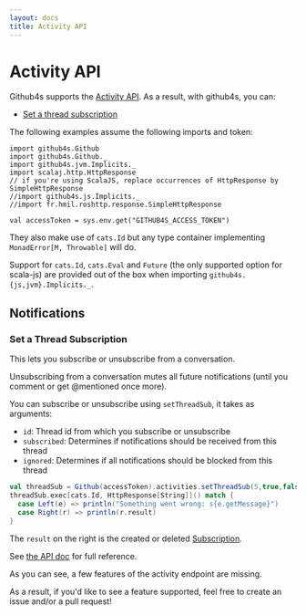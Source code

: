 ```yaml
---
layout: docs
title: Activity API
---
```


# Activity API

Github4s supports the [Activity API](https://developer.github.com/v3/activity/). As a result,
with github4s, you can:

- [Set a thread subscription](#set-a-thread-subscription)

The following examples assume the following imports and token:

```tut:silent
import github4s.Github
import github4s.Github._
import github4s.jvm.Implicits._
import scalaj.http.HttpResponse
// if you're using ScalaJS, replace occurrences of HttpResponse by SimpleHttpResponse
//import github4s.js.Implicits._
//import fr.hmil.roshttp.response.SimpleHttpResponse

val accessToken = sys.env.get("GITHUB4S_ACCESS_TOKEN")
```

They also make use of `cats.Id` but any type container implementing `MonadError[M, Throwable]` will
do.

Support for `cats.Id`, `cats.Eval` and `Future` (the only supported option for scala-js) are
provided out of the box when importing `github4s.{js,jvm}.Implicits._`.

## Notifications

### Set a Thread Subscription

This lets you subscribe or unsubscribe from a conversation.

Unsubscribing from a conversation mutes all future notifications (until you comment or get @mentioned once more).

You can subscribe or unsubscribe using `setThreadSub`, it takes as arguments:

 - `id`: Thread id from which you subscribe or unsubscribe
 - `subscribed`: Determines if notifications should be received from this thread
 - `ignored`: Determines if all notifications should be blocked from this thread

```scala
val threadSub = Github(accessToken).activities.setThreadSub(5,true,false)
threadSub.exec[cats.Id, HttpResponse[String]]() match {
  case Left(e) => println("Something went wrong: s{e.getMessage}")
  case Right(r) => println(r.result)
}
```

The `result` on the right is the created or deleted [Subscription][activity-scala].

See [the API doc](https://developer.github.com/v3/activity/notifications/#set-a-thread-subscription) for full reference.

As you can see, a few features of the activity endpoint are missing.

As a result, if you'd like to see a feature supported, feel free to create an issue and/or a pull request!

[activity-scala]: https://github.com/47deg/github4s/blob/master/github4s/shared/src/main/scala/github4s/free/domain/Activity.scala
